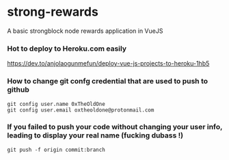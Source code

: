 # strong-rewards
A basic strongblock node rewards application in VueJS

### Hot to deploy to Heroku.com easily
https://dev.to/anjolaogunmefun/deploy-vue-js-projects-to-heroku-1hb5


### How to change git confg credential that are used to push to github
```
git config user.name 0xTheOldOne
git config user.email oxtheoldone@protonmail.com
```


### If you failed to push your code without changing your user info, leading to display your real name (fucking dubass !)
```
git push -f origin commit:branch
```
